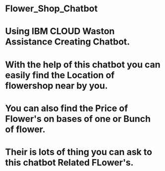 # Flower_Shop_Chatbot
# Using IBM CLOUD Waston Assistance Creating Chatbot.
# With the help of this chatbot you can easily find the Location of flowershop near by you.
# You can also find the Price of Flower's on bases of one or Bunch of flower.
# Their is lots of thing you can ask to this chatbot Related FLower's.

